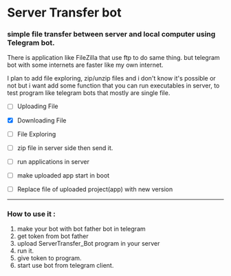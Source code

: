# Server Transfer bot

### simple file transfer between server and local computer using Telegram bot.

There is application like FileZilla that use ftp to do same thing. but telegram bot with some internets are faster like my own internet.

I plan to add file exploring, zip/unzip files and i don't know it's possible or not but i want add some function that you can run executables in server, to test program like telegram bots that mostly are single file.



- [ ] Uploading File 
- [x] Downloading File
- [ ] File Exploring
- [ ] zip file in server side then send it.
- [ ] run applications in server
- [ ] make uploaded app start in boot
- [ ] Replace file of uploaded project(app) with new version



------

### How to use it : 

1. make your bot with bot father bot in telegram 
2. get token from bot father
3. upload ServerTransfer_Bot program in your server
4. run it.
5. give token to program.
6. start use bot from telegram client.


